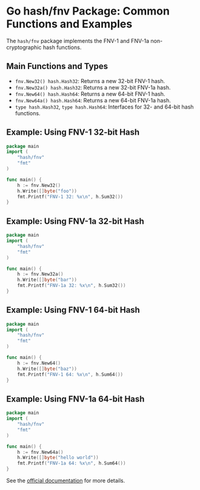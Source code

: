 # Go hash/fnv Package: Common Functions and Examples

The `hash/fnv` package implements the FNV-1 and FNV-1a non-cryptographic hash functions.

## Main Functions and Types
- `fnv.New32() hash.Hash32`: Returns a new 32-bit FNV-1 hash.
- `fnv.New32a() hash.Hash32`: Returns a new 32-bit FNV-1a hash.
- `fnv.New64() hash.Hash64`: Returns a new 64-bit FNV-1 hash.
- `fnv.New64a() hash.Hash64`: Returns a new 64-bit FNV-1a hash.
- `type hash.Hash32`, `type hash.Hash64`: Interfaces for 32- and 64-bit hash functions.

## Example: Using FNV-1 32-bit Hash
```go
package main
import (
    "hash/fnv"
    "fmt"
)

func main() {
    h := fnv.New32()
    h.Write([]byte("foo"))
    fmt.Printf("FNV-1 32: %x\n", h.Sum32())
}
```

## Example: Using FNV-1a 32-bit Hash
```go
package main
import (
    "hash/fnv"
    "fmt"
)

func main() {
    h := fnv.New32a()
    h.Write([]byte("bar"))
    fmt.Printf("FNV-1a 32: %x\n", h.Sum32())
}
```

## Example: Using FNV-1 64-bit Hash
```go
package main
import (
    "hash/fnv"
    "fmt"
)

func main() {
    h := fnv.New64()
    h.Write([]byte("baz"))
    fmt.Printf("FNV-1 64: %x\n", h.Sum64())
}
```

## Example: Using FNV-1a 64-bit Hash
```go
package main
import (
    "hash/fnv"
    "fmt"
)

func main() {
    h := fnv.New64a()
    h.Write([]byte("hello world"))
    fmt.Printf("FNV-1a 64: %x\n", h.Sum64())
}
```

See the [official documentation](https://pkg.go.dev/hash/fnv) for more details.
